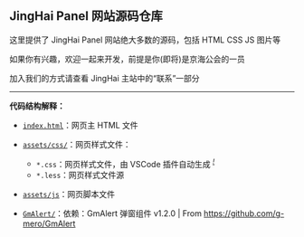 ## JingHai Panel 网站源码仓库

这里提供了 JingHai Panel 网站绝大多数的源码，包括 HTML CSS JS 图片等

如果你有兴趣，欢迎一起来开发，前提是你(即将)是京海公会的一员

加入我们的方式请查看 JingHai 主站中的“联系”一部分

---

**代码结构解释：**

- [`index.html`](blob/main/index.html)：网页主 HTML 文件
- [`assets/css/`](blob/main/assets/css)：网页样式文件：

  <p>

  - `*.css`：网页样式文件，由 VSCode 插件自动生成 <sup>*<span style="color:yellow">[!](https://github.com/Yuns-Lab/JingHaiWeb/tree/master/.github/CONTRIBUTING.md)*</sup>
  - `*.less`：网页样式文件源

  <p>
- [`assets/js`](blob/main/assets/js)：网页脚本文件
- [`GmAlert/`](blob/main/GmAlert/)：依赖：GmAlert 弹窗组件 v1.2.0 | From https://github.com/g-mero/GmAlert